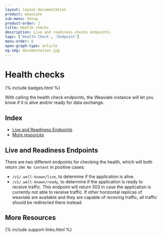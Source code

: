 ```yaml
---
layout: layout-documentation
product: weaviate
sub-menu: Setup
product-order: 1
title: Health checks 
description: Live and readiness checks endpoints.
tags: ['Health Check', 'Endpoint']
menu-order: 6
open-graph-type: article
og-img: documentation.jpg
---
```


# Health checks

{% include badges.html %}

With calling the health check endpoints, the Weaviate instance will let you know if it is alive and/or ready for data exchange.

## Index

- [Live and Readiness Endpoints](#live-and-readiness-endpoints)
- [More resources](#more-resources)

## Live and Readiness Endpoints

There are two different endpoints for checking the health, which will both return `204 No Content` in positive cases:
- `/v1/.well-known/live`, to determine if the application is alive.
- `/v1/.well-known/ready`, to determine if the application is ready to receive traffic. This endpoint will return 503 in case the application is currently not able to receive traffic. If other horizontal replicas of weaviate are available and they are capable of receving traffic, all traffic should be redirected there instead.


## More Resources

{% include support-links.html %}